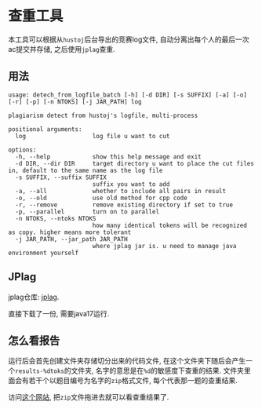 # 查重工具

本工具可以根据从`hustoj`后台导出的竞赛log文件, 自动分离出每个人的最后一次ac提交并存储, 之后使用`jplag`查重.

## 用法

```text
usage: detech_from_logfile_batch [-h] [-d DIR] [-s SUFFIX] [-a] [-o] [-r] [-p] [-n NTOKS] [-j JAR_PATH] log

plagiarism detect from hustoj's logfile, multi-process

positional arguments:
  log                   log file u want to cut

options:
  -h, --help            show this help message and exit
  -d DIR, --dir DIR     target directory u want to place the cut files in, default to the same name as the log file
  -s SUFFIX, --suffix SUFFIX
                        suffix you want to add
  -a, --all             whether to include all pairs in result
  -o, --old             use old method for cpp code
  -r, --remove          remove existing directory if set to true
  -p, --parallel        turn on to parallel
  -n NTOKS, --ntoks NTOKS
                        how many identical tokens will be recognized as copy. higher means more tolerant
  -j JAR_PATH, --jar_path JAR_PATH
                        where jplag jar is. u need to manage java environment yourself
```

## JPlag

jplag仓库: [jplag](https://github.com/jplag/JPlag).

直接下载了一份, 需要java17运行.

## 怎么看报告

运行后会首先创建文件夹存储切分出来的代码文件, 在这个文件夹下随后会产生一个`results-%dtoks`的文件夹, 名字的意思是在`%d`的敏感度下查重的结果. 文件夹里面会有若干个以题目编号为名字的`zip`格式文件, 每个代表那一题的查重结果.

访问[这个网站](https://jplag.github.io/JPlag/), 把`zip`文件拖进去就可以看查重结果了.
